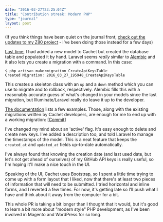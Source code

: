 ```yaml
---
date: "2016-03-27T23:25:04Z"
title: "Contribution streak: Modern PHP"
type: "journal"
layout: post
---
```


(If you think things have been quiet on the journal front, [check out the
updates to my Z80 project][u] - I've been doing those instead for a few days)

[u]: /project/z80/

[Last time][lt], I had added a new model to Cachet but created the database
table and populated it by hand. Laravel seems *really* similar to
[Alembic][] and it also lets you create a migration with a command. In this
case:

    $ php artisan make:migration CreateApiKeysTable
    Created Migration: 2016_03_27_195948_CreateApiKeysTable

[Alembic]: https://flask-alembic.readthedocs.org/en/latest/
[lt]: /journal/2016/03/24/

This creates a skeleton class with an `up` and a `down` method which you can
use to migrate and to rollback, respectively. Alembic fills this with a
reasonably accurate guess of what's changed in your models since the last
migration, but Illuminate/Laravel really do leave it up to the developer.

[The documentation][dox] lists a few examples. Those, along with the existing
migrations written by Cachet developers, are enough for me to end up with a
working migration: \[[Commit][c]]

I've changed my mind about an 'active' flag. It's easy enough to delete and
create new keys. I've added a description too, and told Laravel to manage the
timestamps of the model. This is a neat feature that keeps the `created_at`
and `updated_at` fields up-to-date automatically.

I've always found that knowing the creation date (and last used date, but
let's not get ahead of ourselves) of my GitHub API keys is really useful, so
I'm hoping it'll make a nice touch in the UI.

Speaking of the UI, Cachet uses Bootstrap, so I spent a little time trying to
come up with a form layout that I liked, now that there's at least two pieces
of information that will need to be submitted. I tried horizontal and inline
forms, and I reverted a few times. For now, it's getting late so I'll push
what I have and think about it away from the computer for a bit.

This whole PR is taking a bit longer than I thought that it would, but it's
good to learn a bit more about "modern style" PHP development, as I've been
involved in Magento and WordPress for so long.

[c]: https://github.com/insom/Cachet/blob/7947e40edd802ececa59789804571983e9e60258/database/migrations/2016_03_27_195948_CreateApiKeysTable.php
[dox]: https://laravel.com/docs/5.1/migrations
